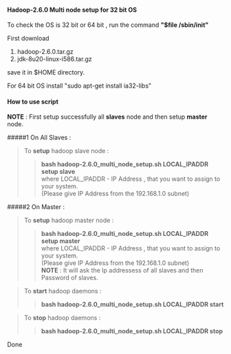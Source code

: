 #### Hadoop-2.6.0 Multi node setup for 32 bit OS

To check the OS is 32 bit or 64 bit , run the command **"$file /sbin/init"**

First download 

1. hadoop-2.6.0.tar.gz 
2. jdk-8u20-linux-i586.tar.gz 

save it in $HOME directory.

For 64 bit OS install
"sudo apt-get install ia32-libs"

#### How to use script
**NOTE** : First setup successfully all **slaves** node and then setup **master** node.           

#####1 On All Slaves :                
  > To **setup** hadoop slave node :            
  >>**bash hadoop-2.6.0_multi_node_setup.sh LOCAL_IPADDR  setup slave**           
where LOCAL_IPADDR - IP Address , that you want to assign to your system.    
                  (Please give IP Address from the 192.168.1.0 subnet)         

#####2 On Master :
  > To **setup** hadoop master node :        
  >>**bash hadoop-2.6.0_multi_node_setup.sh LOCAL_IPADDR  setup master**           
where LOCAL_IPADDR - IP Address , that you want to assign to your system.    
                  (Please give IP Address from the 192.168.1.0 subnet)         
**NOTE** : It will ask the Ip addressess of all slaves and then Password of slaves.        

  > To **start** hadoop daemons :
  >> **bash hadoop-2.6.0_multi_node_setup.sh LOCAL_IPADDR start**   

  > To **stop** hadoop daemons :
  >> **bash hadoop-2.6.0_multi_node_setup.sh LOCAL_IPADDR stop**   

Done


